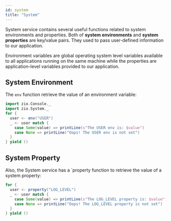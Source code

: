 ```yaml
---
id: system
title: "System"
---
```


System service contains several useful functions related to system environments and properties. Both of **system environments** and **system properties** are key/value pairs. They used to pass user-defined information to our application.

Environment variables are global operating system level variables available to all applications running on the same machine while the properties are application-level variables provided to our application.

## System Environment
The `env` function retrieve the value of an environment variable:

```scala mdoc:silent
import zio.Console._
import zio.System._
for {
  user <- env("USER")
  _ <- user match {
    case Some(value) => printLine(s"The USER env is: $value")
    case None => printLine("Oops! The USER env is not set")
  }
} yield ()
```

## System Property
Also, the System service has a `property function to retrieve the value of a system property:

```scala mdoc:silent
for {
  user <- property("LOG_LEVEL")
  _ <- user match {
    case Some(value) => printLine(s"The LOG_LEVEL property is: $value")
    case None => printLine("Oops! The LOG_LEVEL property is not set")
  }
} yield ()
```
